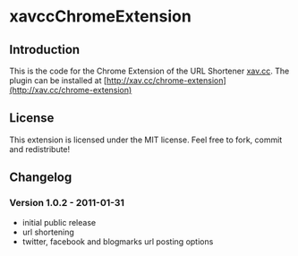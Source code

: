 # xavccChromeExtension

## Introduction

This is the code for the Chrome Extension of the URL Shortener [xav.cc](http://xav.cc/). The plugin can be installed at [http://xav.cc/chrome-extension](http://xav.cc/chrome-extension)

## License

This extension is licensed under the MIT license. Feel free to fork, commit and redistribute!

## Changelog

### Version 1.0.2 - 2011-01-31
 * initial public release
 * url shortening
 * twitter, facebook and blogmarks url posting options
